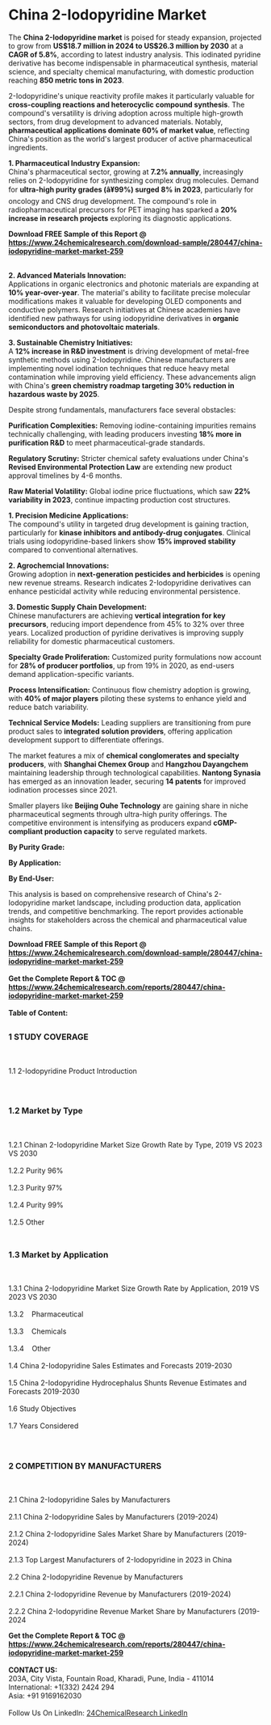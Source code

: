 <h1>China 2-Iodopyridine Market</h1><p>The <strong>China 2-Iodopyridine market</strong> is poised for steady expansion, projected to grow from <strong>US$18.7 million in 2024 to US$26.3 million by 2030</strong> at a <strong>CAGR of 5.8%</strong>, according to latest industry analysis. This iodinated pyridine derivative has become indispensable in pharmaceutical synthesis, material science, and specialty chemical manufacturing, with domestic production reaching <strong>850 metric tons in 2023</strong>.</p><p>2-Iodopyridine's unique reactivity profile makes it particularly valuable for <strong>cross-coupling reactions and heterocyclic compound synthesis</strong>. The compound's versatility is driving adoption across multiple high-growth sectors, from drug development to advanced materials. Notably, <strong>pharmaceutical applications dominate 60% of market value</strong>, reflecting China's position as the world's largest producer of active pharmaceutical ingredients.</p><p><strong>1. Pharmaceutical Industry Expansion:</strong><br>
China's pharmaceutical sector, growing at <strong>7.2% annually</strong>, increasingly relies on 2-Iodopyridine for synthesizing complex drug molecules. Demand for <strong>ultra-high purity grades (â¥99%) surged 8% in 2023</strong>, particularly for oncology and CNS drug development. The compound's role in radiopharmaceutical precursors for PET imaging has sparked a <strong>20% increase in research projects</strong> exploring its diagnostic applications.</p><div><b>Download FREE Sample of this Report @ 
            <a href="https://www.24chemicalresearch.com/download-sample/280447/china-iodopyridine-market-market-259">
            https://www.24chemicalresearch.com/download-sample/280447/china-iodopyridine-market-market-259</a></b></div><br><p><strong>2. Advanced Materials Innovation:</strong><br>
Applications in organic electronics and photonic materials are expanding at <strong>10% year-over-year</strong>. The material's ability to facilitate precise molecular modifications makes it valuable for developing OLED components and conductive polymers. Research initiatives at Chinese academies have identified new pathways for using iodopyridine derivatives in <strong>organic semiconductors and photovoltaic materials</strong>.</p><p><strong>3. Sustainable Chemistry Initiatives:</strong><br>
A <strong>12% increase in R&amp;D investment</strong> is driving development of metal-free synthetic methods using 2-Iodopyridine. Chinese manufacturers are implementing novel iodination techniques that reduce heavy metal contamination while improving yield efficiency. These advancements align with China's <strong>green chemistry roadmap targeting 30% reduction in hazardous waste by 2025</strong>.</p><p>Despite strong fundamentals, manufacturers face several obstacles:</p><p><strong>Purification Complexities:</strong> Removing iodine-containing impurities remains technically challenging, with leading producers investing <strong>18% more in purification R&amp;D</strong> to meet pharmaceutical-grade standards.</p><p><strong>Regulatory Scrutiny:</strong> Stricter chemical safety evaluations under China's <strong>Revised Environmental Protection Law</strong> are extending new product approval timelines by 4-6 months.</p><p><strong>Raw Material Volatility:</strong> Global iodine price fluctuations, which saw <strong>22% variability in 2023</strong>, continue impacting production cost structures.</p><p><strong>1. Precision Medicine Applications:</strong><br>
The compound's utility in targeted drug development is gaining traction, particularly for <strong>kinase inhibitors and antibody-drug conjugates</strong>. Clinical trials using iodopyridine-based linkers show <strong>15% improved stability</strong> compared to conventional alternatives.</p><p><strong>2. Agrochemcial Innovations:</strong><br>
Growing adoption in <strong>next-generation pesticides and herbicides</strong> is opening new revenue streams. Research indicates 2-Iodopyridine derivatives can enhance pesticidal activity while reducing environmental persistence.</p><p><strong>3. Domestic Supply Chain Development:</strong><br>
Chinese manufacturers are achieving <strong>vertical integration for key precursors</strong>, reducing import dependence from 45% to 32% over three years. Localized production of pyridine derivatives is improving supply reliability for domestic pharmaceutical customers.</p><p><strong>Specialty Grade Proliferation:</strong> Customized purity formulations now account for <strong>28% of producer portfolios</strong>, up from 19% in 2020, as end-users demand application-specific variants.</p><p><strong>Process Intensification:</strong> Continuous flow chemistry adoption is growing, with <strong>40% of major players</strong> piloting these systems to enhance yield and reduce batch variability.</p><p><strong>Technical Service Models:</strong> Leading suppliers are transitioning from pure product sales to <strong>integrated solution providers</strong>, offering application development support to differentiate offerings.</p><p>The market features a mix of <strong>chemical conglomerates and specialty producers</strong>, with <strong>Shanghai Chemex Group</strong> and <strong>Hangzhou Dayangchem</strong> maintaining leadership through technological capabilities. <strong>Nantong Synasia</strong> has emerged as an innovation leader, securing <strong>14 patents</strong> for improved iodination processes since 2021.</p><p>Smaller players like <strong>Beijing Ouhe Technology</strong> are gaining share in niche pharmaceutical segments through ultra-high purity offerings. The competitive environment is intensifying as producers expand <strong>cGMP-compliant production capacity</strong> to serve regulated markets.</p><p><strong>By Purity Grade:</strong></p><p><strong>By Application:</strong></p><p><strong>By End-User:</strong></p><p>This analysis is based on comprehensive research of China's 2-Iodopyridine market landscape, including production data, application trends, and competitive benchmarking. The report provides actionable insights for stakeholders across the chemical and pharmaceutical value chains.</p><div><b>Download FREE Sample of this Report @ 
            <a href="https://www.24chemicalresearch.com/download-sample/280447/china-iodopyridine-market-market-259">
            https://www.24chemicalresearch.com/download-sample/280447/china-iodopyridine-market-market-259</a></b></div><br><div><b>Get the Complete Report & TOC @ 
            <a href="https://www.24chemicalresearch.com/reports/280447/china-iodopyridine-market-market-259">
            https://www.24chemicalresearch.com/reports/280447/china-iodopyridine-market-market-259</a></b></div><br>
            <b>Table of Content:</b><p><h2><span style="font-size:16px"><strong>1 STUDY COVERAGE</strong></span></h2><br />
<p>1.1 2-Iodopyridine Product Introduction</p><br />
<h2><span style="font-size:16px"><strong>1.2 Market by Type</strong></span></h2><br />
<p>1.2.1 Chinan 2-Iodopyridine Market Size Growth Rate by Type, 2019 VS 2023 VS 2030<br /><br />
1.2.2 Purity 96%&nbsp;&nbsp; &nbsp;<br /><br />
1.2.3 Purity 97%<br /><br />
1.2.4 Purity 99%<br /><br />
1.2.5 Other<br /><br />
<h2><span style="font-size:16px"><strong>1.3 Market by Application</strong></span></h2><br />
<p>1.3.1 China 2-Iodopyridine Market Size Growth Rate by Application, 2019 VS 2023 VS 2030<br /><br />
1.3.2&nbsp;&nbsp; &nbsp;Pharmaceutical<br /><br />
1.3.3&nbsp;&nbsp; &nbsp;Chemicals<br /><br />
1.3.4&nbsp;&nbsp; &nbsp;Other<br /><br />
1.4 China 2-Iodopyridine Sales Estimates and Forecasts 2019-2030<br /><br />
1.5 China 2-Iodopyridine Hydrocephalus Shunts Revenue Estimates and Forecasts 2019-2030<br /><br />
1.6 Study Objectives<br /><br />
1.7 Years Considered</p><br />
<h2><span style="font-size:16px"><strong>2 COMPETITION BY MANUFACTURERS</strong></span></h2><br />
<p>2.1 China 2-Iodopyridine Sales by Manufacturers<br /><br />
2.1.1 China 2-Iodopyridine Sales by Manufacturers (2019-2024)<br /><br />
2.1.2 China 2-Iodopyridine Sales Market Share by Manufacturers (2019-2024)<br /><br />
2.1.3 Top Largest Manufacturers of 2-Iodopyridine in 2023 in China<br /><br />
2.2 China 2-Iodopyridine Revenue by Manufacturers<br /><br />
2.2.1 China 2-Iodopyridine Revenue by Manufacturers (2019-2024)<br /><br />
2.2.2 China 2-Iodopyridine Revenue Market Share by Manufacturers (2019-2024</p><div><b>Get the Complete Report & TOC @ 
            <a href="https://www.24chemicalresearch.com/reports/280447/china-iodopyridine-market-market-259">
            https://www.24chemicalresearch.com/reports/280447/china-iodopyridine-market-market-259</a></b></div><br><b>CONTACT US:</b><br>
            203A, City Vista, Fountain Road, Kharadi, Pune, India - 411014<br>
            International: +1(332) 2424 294<br>
            Asia: +91 9169162030 <br><br>
            Follow Us On LinkedIn: <a href="https://www.linkedin.com/company/24chemicalresearch/">24ChemicalResearch LinkedIn</a>